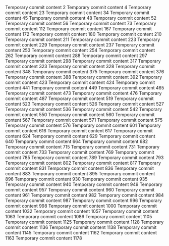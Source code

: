 Temporary commit content 2
Temporary commit content 4
Temporary commit content 23
Temporary commit content 34
Temporary commit content 45
Temporary commit content 48
Temporary commit content 52
Temporary commit content 56
Temporary commit content 73
Temporary commit content 112
Temporary commit content 167
Temporary commit content 172
Temporary commit content 180
Temporary commit content 210
Temporary commit content 211
Temporary commit content 223
Temporary commit content 229
Temporary commit content 237
Temporary commit content 253
Temporary commit content 254
Temporary commit content 262
Temporary commit content 288
Temporary commit content 297
Temporary commit content 298
Temporary commit content 317
Temporary commit content 323
Temporary commit content 328
Temporary commit content 348
Temporary commit content 375
Temporary commit content 376
Temporary commit content 388
Temporary commit content 392
Temporary commit content 423
Temporary commit content 424
Temporary commit content 441
Temporary commit content 449
Temporary commit content 465
Temporary commit content 473
Temporary commit content 476
Temporary commit content 487
Temporary commit content 519
Temporary commit content 523
Temporary commit content 526
Temporary commit content 527
Temporary commit content 536
Temporary commit content 542
Temporary commit content 550
Temporary commit content 560
Temporary commit content 567
Temporary commit content 571
Temporary commit content 575
Temporary commit content 576
Temporary commit content 601
Temporary commit content 616
Temporary commit content 617
Temporary commit content 624
Temporary commit content 629
Temporary commit content 640
Temporary commit content 664
Temporary commit content 682
Temporary commit content 715
Temporary commit content 731
Temporary commit content 733
Temporary commit content 769
Temporary commit content 785
Temporary commit content 789
Temporary commit content 793
Temporary commit content 802
Temporary commit content 817
Temporary commit content 831
Temporary commit content 836
Temporary commit content 883
Temporary commit content 895
Temporary commit content 896
Temporary commit content 930
Temporary commit content 935
Temporary commit content 940
Temporary commit content 949
Temporary commit content 957
Temporary commit content 960
Temporary commit content 961
Temporary commit content 982
Temporary commit content 984
Temporary commit content 987
Temporary commit content 996
Temporary commit content 998
Temporary commit content 1000
Temporary commit content 1032
Temporary commit content 1057
Temporary commit content 1063
Temporary commit content 1086
Temporary commit content 1105
Temporary commit content 1125
Temporary commit content 1128
Temporary commit content 1136
Temporary commit content 1138
Temporary commit content 1145
Temporary commit content 1162
Temporary commit content 1163
Temporary commit content 1178
